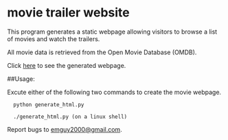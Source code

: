 movie trailer website
=====================

This program generates a static webpage allowing visitors to browse a list of
movies and watch the trailers.

All movie data is retrieved from the Open Movie Database (OMDB).

Click [here][1] to see the generated webpage.

##Usage:

Excute either of the following two commands to create the movie webpage.

      python generate_html.py
      
      ./generate_html.py (on a linux shell)

Report bugs to emguy2000@gmail.com.

[1]:https://emguy.github.io/freshtomatoes.html
